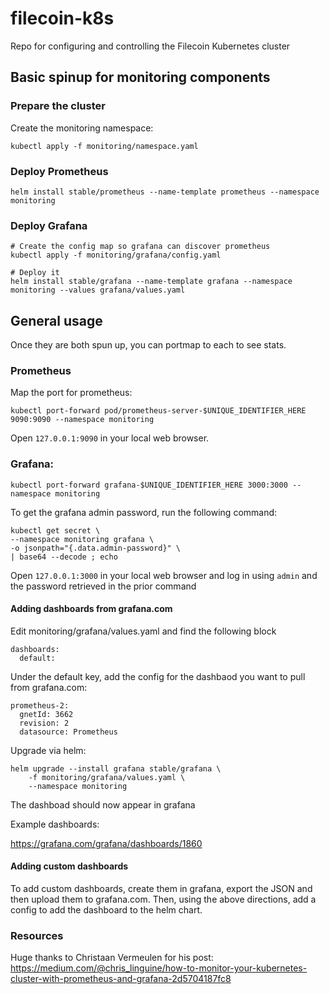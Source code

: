 # filecoin-k8s
Repo for configuring and controlling the Filecoin Kubernetes cluster

## Basic spinup for monitoring components

### Prepare the cluster

Create the monitoring namespace:

    kubectl apply -f monitoring/namespace.yaml

### Deploy Prometheus

    helm install stable/prometheus --name-template prometheus --namespace monitoring

### Deploy Grafana

    # Create the config map so grafana can discover prometheus
    kubectl apply -f monitoring/grafana/config.yaml

    # Deploy it
    helm install stable/grafana --name-template grafana --namespace monitoring --values grafana/values.yaml

## General usage
Once they are both spun up, you can portmap to each to see stats. 

### Prometheus

Map the port for prometheus:

    kubectl port-forward pod/prometheus-server-$UNIQUE_IDENTIFIER_HERE 9090:9090 --namespace monitoring

Open `127.0.0.1:9090` in your local web browser. 

### Grafana:

    kubectl port-forward grafana-$UNIQUE_IDENTIFIER_HERE 3000:3000 --namespace monitoring

To get the grafana admin password, run the following command:

    kubectl get secret \
    --namespace monitoring grafana \
    -o jsonpath="{.data.admin-password}" \
    | base64 --decode ; echo


Open `127.0.0.1:3000` in your local web browser and log in using `admin` and the password retrieved in the prior command

#### Adding dashboards from grafana.com


Edit monitoring/grafana/values.yaml and find the following block


    dashboards:
      default:


Under the default key, add the config for the dashbaod you want to pull from grafana.com:

    prometheus-2:
      gnetId: 3662
      revision: 2
      datasource: Prometheus

 Upgrade via helm:

    helm upgrade --install grafana stable/grafana \
        -f monitoring/grafana/values.yaml \
        --namespace monitoring

The dashboad should now appear in grafana

Example dashboards:

https://grafana.com/grafana/dashboards/1860

#### Adding custom dashboards

To add custom dashboards, create them in grafana, export the JSON and then upload them to grafana.com. Then, using the above directions, add a config to add the dashboard to the helm chart.


### Resources ###

Huge thanks to Christaan Vermeulen for his post: https://medium.com/@chris_linguine/how-to-monitor-your-kubernetes-cluster-with-prometheus-and-grafana-2d5704187fc8